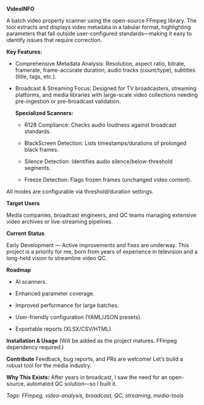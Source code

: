 ****VideoINFO****

A batch video property scanner using the open-source FFmpeg library. The tool extracts and displays video metadata in a tabular format, highlighting parameters that fall outside user-configured standards—making it easy to identify issues that require correction.

**Key Features:**

  - Comprehensive Metadata Analysis: Resolution, aspect ratio, bitrate, framerate, frame-accurate duration, audio tracks (count/type), subtitles (title, tags, etc.).
  
  - Broadcast & Streaming Focus: Designed for TV broadcasters, streaming platforms, and media libraries with large-scale video collections needing pre-ingestion or pre-broadcast validation.
  
    **Specialized Scanners:**
    
      - R128 Compliance: Checks audio loudness against broadcast standards.
    
      - BlackScreen Detection: Lists timestamps/durations of prolonged black frames.
    
      - Silence Detection: Identifies audio silence/below-threshold segments.
    
      - Freeze Detection: Flags frozen frames (unchanged video content).

All modes are configurable via threshold/duration settings.

**Target Users**

Media companies, broadcast engineers, and QC teams managing extensive video archives or live-streaming pipelines.

**Current Status**

Early Development — Active improvements and fixes are underway. This project is a priority for me, born from years of experience in television and a long-held vision to streamline video QC.

**Roadmap**

- AI scanners.

- Enhanced parameter coverage.

- Improved performance for large batches.

- User-friendly configuration (YAML/JSON presets).

- Exportable reports (XLSX/CSV/HTML).

**Installation & Usage**
(Will be added as the project matures. FFmpeg dependency required.)

**Contribute**
Feedback, bug reports, and PRs are welcome! Let’s build a robust tool for the media industry.

**Why This Exists:**
After years in broadcast, I saw the need for an open-source, automated QC solution—so I built it.

*Tags: FFmpeg, video-analysis, broadcast, QC, streaming, media-tools*
